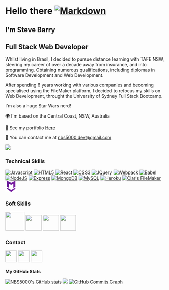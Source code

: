 # Hello there <a href="https://www.markdownguide.org/" target="_blank" rel="noreferrer"><img src="https://64.media.tumblr.com/bdf54b52ea0ec6c68960d8357c0827e6/4676961c9447429a-5f/s500x750/3138c44ce52b47308f19de1de88580f3fb2e4b9d.pnj" width="50" height="50" alt="Markdown" /></a>

## I'm Steve Barry

## Full Stack Web Developer

 Whilst living in Brasil, I decided to pursue distance learning with TAFE NSW, steering my career of over a decade away from insurance, and into programming. Obtaining numerous qualifications, including diplomas in Software Development and Web Development. 
 
 After spending 6 years working with various companies and becoming specialised using the FileMaker platform, I decided to refocus my skills on Web Development, throught the University of Sydney Full Stack Bootcamp. 

 I'm also a huge Star Wars nerd!

🌍  I'm based on the Central Coast, NSW, Australia

🔶  See my portfolio [Here](https://nbs5000.github.io/portfolio3/)

📧  You can contact me at [nbs5000.dev@gmail.com](mailto:nbs5000.dev@gmail.com)

<a href="https://www.github.com/nbs5000" target="_blank" rel="noreferrer"><img src="https://img.shields.io/github/followers/nbs5000?logo=github&style=for-the-badge&color=0891b2&labelColor=1c1917" /></a>

### Technical Skills

<p align="left"> <a href="https://developer.mozilla.org/en-US/docs/Web/JavaScript" target="_blank" rel="noreferrer"><img src="https://raw.githubusercontent.com/danielcranney/readme-generator/main/public/icons/skills/javascript-colored.svg" width="36" height="36" alt="Javascript" /></a> <a href="https://developer.mozilla.org/en-US/docs/Glossary/HTML5" target="_blank" rel="noreferrer"><img src="https://raw.githubusercontent.com/danielcranney/readme-generator/main/public/icons/skills/html5-colored.svg" width="36" height="36" alt="HTML5" /></a> <a href="https://reactjs.org/" target="_blank" rel="noreferrer"><img src="https://raw.githubusercontent.com/danielcranney/readme-generator/main/public/icons/skills/react-colored.svg" width="36" height="36" alt="React" /></a> <a href="https://www.w3.org/TR/CSS/#css" target="_blank" rel="noreferrer"><img src="https://raw.githubusercontent.com/danielcranney/readme-generator/main/public/icons/skills/css3-colored.svg" width="36" height="36" alt="CSS3" /></a> <a href="https://jquery.com/" target="_blank" rel="noreferrer"><img src="https://raw.githubusercontent.com/danielcranney/readme-generator/main/public/icons/skills/jquery-colored.svg" width="36" height="36" alt="JQuery" /></a> <a href="https://webpack.js.org/" target="_blank" rel="noreferrer"><img src="https://raw.githubusercontent.com/danielcranney/readme-generator/main/public/icons/skills/webpack-colored.svg" width="36" height="36" alt="Webpack" /></a> <a href="https://babeljs.io/" target="_blank" rel="noreferrer"><img src="https://raw.githubusercontent.com/danielcranney/readme-generator/main/public/icons/skills/babel-colored.svg" width="36" height="36" alt="Babel" /></a> <a href="https://nodejs.org/en/" target="_blank" rel="noreferrer"><img src="https://raw.githubusercontent.com/danielcranney/readme-generator/main/public/icons/skills/nodejs-colored.svg" width="36" height="36" alt="NodeJS" /></a> <a href="https://expressjs.com/" target="_blank" rel="noreferrer"><img src="https://raw.githubusercontent.com/danielcranney/readme-generator/main/public/icons/skills/express-colored.svg" width="36" height="36" alt="Express" /></a> <a href="https://www.mongodb.com/" target="_blank" rel="noreferrer"><img src="https://raw.githubusercontent.com/danielcranney/readme-generator/main/public/icons/skills/mongodb-colored.svg" width="36" height="36" alt="MongoDB" /></a> <a href="https://www.mysql.com/" target="_blank" rel="noreferrer"><img src="https://raw.githubusercontent.com/danielcranney/readme-generator/main/public/icons/skills/mysql-colored.svg" width="36" height="36" alt="MySQL" /></a> <a href="https://www.heroku.com/" target="_blank" rel="noreferrer"><img src="https://raw.githubusercontent.com/danielcranney/readme-generator/main/public/icons/skills/heroku-colored.svg" width="36" height="36" alt="Heroku" /></a> <a href="https://www.claris.com/" target="_blank" rel="noreferrer"><img src="https://www.1-more-thing.com/wp-content/uploads/2020/05/Claris_FileMaker_icon-300x287.png" width="36" height="36" alt="Claris FileMaker" /></a> <a href="https://www.markdownguide.org/" target="_blank" rel="noreferrer"><img src="https://github.com/adam-p/markdown-here/raw/master/src/common/images/icon48.png" width="36" height="36" alt="Markdown" /></a>
</p> 

### Soft Skills



[<img src="https://cdn0.iconfinder.com/data/icons/scrum-team-symbols/220/content_design-512.png" width="60" height="60"/>](https://cdn0.iconfinder.com/data/icons/scrum-team-symbols/220/content_design-512.png "Effective writing of training guides, training and delivery")
[<img src="https://pacific-international.com/wp-content/uploads/2021/07/icon-blue-leadership@3x.png" width="50" height="50"/>](https://pacific-international.com/wp-content/uploads/2021/07/icon-blue-leadership@3x.png "Leadership")
[<img src="https://lh3.googleusercontent.com/C_Ty0alIJNrRQz5pNFmgA1rsRnhZDj67eVCCHXoJFFot0FQEZydARPRKbBADyHQoA0_Dj6gLITCshiJq6C-H-QM_U2mJwJZVLOQPnwvCL2RerGMEhw0" width="50" height="50"/>](https://lh3.googleusercontent.com/C_Ty0alIJNrRQz5pNFmgA1rsRnhZDj67eVCCHXoJFFot0FQEZydARPRKbBADyHQoA0_Dj6gLITCshiJq6C-H-QM_U2mJwJZVLOQPnwvCL2RerGMEhw0 "Efficient Googling for research, information, and answers")
[<img src="https://www.cdc.gov/ncbddd/hemoglobinopathies/images/teamwork-Shadow.png" width="50" height="50"/>](https://www.cdc.gov/ncbddd/hemoglobinopathies/images/teamwork-Shadow.png "Stakeholder engagement")


### Contact  <p align="left"> <a href="https://www.github.com/nbs5000" target="_blank" rel="noreferrer"><img src="https://raw.githubusercontent.com/danielcranney/readme-generator/main/public/icons/socials/github.svg" width="36" height="36" /></a> <a href="mailto:nbs5000.dev@gmail.com" target="_blank" rel="noreferrer"><img src="https://www.freeiconspng.com/uploads/email-blue-png-icon-4.png" width="36" height="36" /></a> <a href="https://www.linkedin.com/in/stephen-barry-676306108/" target="_blank" rel="noreferrer"><img src="https://icon-library.com/images/linkedin-icon-no-background/linkedin-icon-no-background-8.jpg" width="36" height="36" /></a>
</p>


<b>My GitHub Stats</b>

<a href="http://www.github.com/nbs5000"><img src="https://github-readme-stats.vercel.app/api?username=nbs5000&show_icons=true&hide=&count_private=true&title_color=0891b2&text_color=ffffff&icon_color=0891b2&bg_color=1c1917&hide_border=true&show_icons=true" alt="NBS5000's GitHub stats" /></a>
<a href="http://www.github.com/nbs5000"><img src="https://github-readme-streak-stats.herokuapp.com/?user=nbs5000&stroke=ffffff&background=1c1917&ring=0891b2&fire=0891b2&currStreakNum=ffffff&currStreakLabel=0891b2&sideNums=ffffff&sideLabels=ffffff&dates=ffffff&hide_border=true" /></a>
<a href="http://www.github.com/nbs5000"><img src="https://activity-graph.herokuapp.com/graph?username=nbs5000&bg_color=1c1917&color=ffffff&line=0891b2&point=ffffff&area_color=1c1917&area=true&hide_border=true&custom_title=GitHub%20Commits%20Graph" alt="GitHub Commits Graph" /></a>
